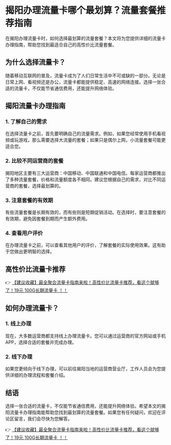 # 揭阳办理流量卡哪个最划算？流量套餐推荐指南

在揭阳办理流量卡时，如何选择最划算的流量套餐？本文将为您提供详细的流量卡办理指南，帮助您找到最适合自己的高性价比流量套餐。

## 为什么选择流量卡？

随着移动互联网的普及，流量卡成为了人们日常生活中不可或缺的一部分。无论是日常上网、看视频还是办公，流量卡都能提供稳定、高速的网络连接。选择一张合适的流量卡，不仅能节省通信费用，还能提升网络体验。

## 揭阳流量卡办理指南

### 1. 了解自己的需求

在选择流量卡之前，首先要明确自己的流量需求。例如，如果您经常使用手机看视频或玩游戏，那么需要选择大流量的套餐；如果只是偶尔上网，小流量套餐可能更适合您。

### 2. 比较不同运营商的套餐

揭阳地区主要有三大运营商：中国移动、中国联通和中国电信。每家运营商都推出了多种流量套餐，价格和流量额度各不相同。建议您根据自己的需求，对比不同运营商的套餐，选择最划算的。

### 3. 注意套餐的有效期

有些流量套餐是长期有效的，而有些则是短期促销活动。在选择时，要注意套餐的有效期，避免因套餐到期而产生额外费用。

### 4. 查看用户评价

在办理流量卡之前，可以查看其他用户的评价，了解套餐的实际使用效果。这有助于您做出更明智的选择。

## 高性价比流量卡推荐

👉 [【建议收藏】最全聚合流量卡指南来啦！高性价比流量卡推荐，看这个就够了！19元 100G长期流量卡 ！！](https://bit.ly/Liuliangka)

## 如何办理流量卡？

### 1. 线上办理

现在，大多数运营商都支持线上办理流量卡。您可以通过运营商的官方网站或手机APP，选择合适的套餐并完成办理。

### 2. 线下办理

如果您更倾向于线下办理，可以前往揭阳当地的运营商营业厅，工作人员会为您提供详细的办理流程和套餐介绍。

## 结语

选择一张合适的流量卡，不仅能节省通信费用，还能提升网络体验。希望本文的揭阳流量卡办理指南能帮助您找到最划算的流量套餐。如果您有任何疑问，欢迎在评论区留言，我们会尽快为您解答。

👉 [【建议收藏】最全聚合流量卡指南来啦！高性价比流量卡推荐，看这个就够了！19元 100G长期流量卡 ！！](https://bit.ly/Liuliangka)